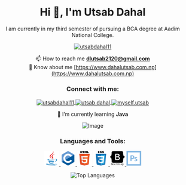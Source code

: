 <div align="center">

# Hi 👋, I'm Utsab Dahal

I am currently in my third semester of pursuing a BCA degree at Aadim National College.

<p align="center">
  <a href="https://twitter.com/utsabdahal11" target="_blank">
    <img src="https://img.shields.io/twitter/follow/utsabdahal11?logo=twitter&style=for-the-badge" alt="utsabdahal11" />
  </a>
</p>

📫 How to reach me **dlutsab2120@gmail.com**  
📄 Know about me [https://www.dahalutsab.com.np](https://www.dahalutsab.com.np)

### Connect with me:

<p align="center">
  <a href="https://twitter.com/utsabdahal11" target="_blank">
    <img align="center" src="https://raw.githubusercontent.com/rahuldkjain/github-profile-readme-generator/master/src/images/icons/Social/twitter.svg" alt="utsabdahal11" height="30" width="40" />
  </a>
  <a href="https://linkedin.com/in/utsab dahal" target="_blank">
    <img align="center" src="https://raw.githubusercontent.com/rahuldkjain/github-profile-readme-generator/master/src/images/icons/Social/linked-in-alt.svg" alt="utsab dahal" height="30" width="40" />
  </a>
  <a href="https://instagram.com/myself.utsab" target="_blank">
    <img align="center" src="https://raw.githubusercontent.com/rahuldkjain/github-profile-readme-generator/master/src/images/icons/Social/instagram.svg" alt="myself.utsab" height="30" width="40" />
  </a>
</p>

🌱 I’m currently learning **Java**

<div align="center">
  <img src="https://media1.giphy.com/media/KzJkzjggfGN5Py6nkT/giphy.gif?cid=ecf05e47nfu7ymzz7qewvmkj26apnb8ycdlqnv06xfwiyojh&ep=v1_stickers_search&rid=giphy.gif&ct=s" alt="Image" />
</div>

<div align="center">
  <h3>Languages and Tools:</h3>
  <p> 
    <a href="https://www.java.com" target="_blank" rel="noreferrer"> 
      <img src="https://raw.githubusercontent.com/devicons/devicon/master/icons/java/java-original.svg" alt="java" width="40" height="40"/>
    </a>
    <a href="https://www.cprogramming.com/" target="_blank" rel="noreferrer"> 
      <img src="https://raw.githubusercontent.com/devicons/devicon/master/icons/c/c-original.svg" alt="c" width="40" height="40"/>
    </a>
    <a href="https://www.w3schools.com/html/" target="_blank" rel="noreferrer"> 
      <img src="https://raw.githubusercontent.com/devicons/devicon/master/icons/html5/html5-original-wordmark.svg" alt="html5" width="40" height="40"/>
    </a>
    <a href="https://www.w3schools.com/css/" target="_blank" rel="noreferrer"> 
      <img src="https://raw.githubusercontent.com/devicons/devicon/master/icons/css3/css3-original-wordmark.svg" alt="css3" width="40" height="40"/>
    </a>
    <a href="https://getbootstrap.com" target="_blank" rel="noreferrer"> 
      <img src="https://raw.githubusercontent.com/devicons/devicon/master/icons/bootstrap/bootstrap-plain-wordmark.svg" alt="bootstrap" width="40" height="40"/>
    </a>
    <a href="https://www.adobe.com/products/photoshop.html" target="_blank" rel="noreferrer"> 
      <img src="https://raw.githubusercontent.com/devicons/devicon/master/icons/photoshop/photoshop-line.svg" alt="photoshop" width="40" height="40"/>
    </a>
  </p>
</div>

![Top Languages](https://github-readme-stats.vercel.app/api/top-langs?username=dahalutsab&show_icons=true&locale=en&layout=compact)

</div>
